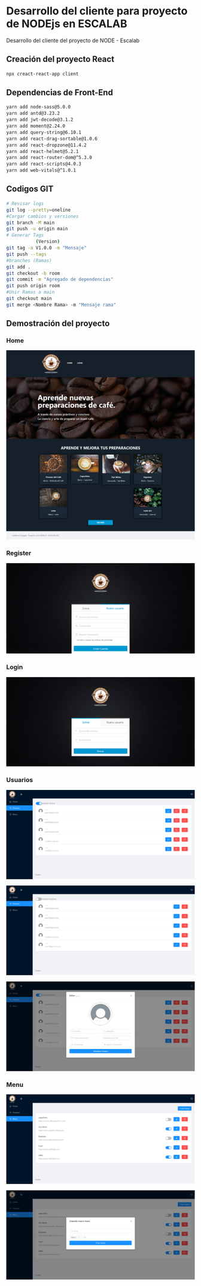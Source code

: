 # Desarrollo del cliente para proyecto de NODEjs en ESCALAB

Desarrollo del cliente del proyecto de NODE - Escalab


## Creación del proyecto React
```bash
npx creact-react-app client
```

## Dependencias de Front-End
```bash
yarn add node-sass@5.0.0
yarn add antd@3.23.2
yarn add jwt-decode@3.1.2
yarn add moment@2.24.0
yarn add query-string@6.10.1
yarn add react-drag-sortable@1.0.6
yarn add react-dropzone@11.4.2
yarn add react-helmet@5.2.1
yarn add react-router-dom@^5.3.0
yarn add react-scripts@4.0.3
yarn add web-vitals@^1.0.1

```

## Codigos GIT
```bash
# Revisar logs
git log --pretty=oneline
#Cargar cambios y versiones
git branch -M main
git push -u origin main
# Generar Tags
           (Version) 
git tag -a V1.0.0 -m "Mensaje"
git push --tags
#branches (Ramas)
git add .
git checkout -b room
git commit -m "Agregado de dependencias"
git push origin room
#Unir Ramas a main
git checkout main
git merge <Nombre Rama> -m "Mensaje rama"
```
## Demostración del proyecto

### Home
![](img/0.png)

### Register
![](img/1.png)

### Login
![](img/2.png)

### Usuarios
![](img/3.png)

![](img/4.png)

![](img/5.png)


### Menu
![](img/6.png)

![](img/7.png)
